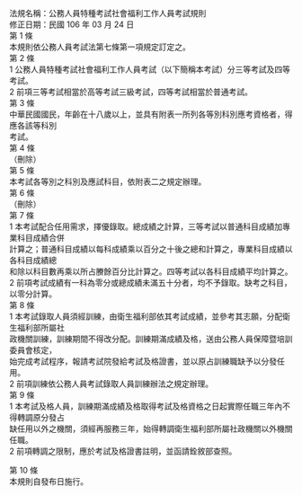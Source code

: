 法規名稱：公務人員特種考試社會福利工作人員考試規則  
修正日期：民國 106 年 03 月 24 日  
第 1 條  
本規則依公務人員考試法第七條第一項規定訂定之。  
第 2 條  
1 公務人員特種考試社會福利工作人員考試（以下簡稱本考試）分三等考試及四等考試。  
2 前項三等考試相當於高等考試三級考試，四等考試相當於普通考試。  
第 3 條  
中華民國國民，年齡在十八歲以上，並具有附表一所列各等別科別應考資格者，得應各該等科別  
考試。  
第 4 條  
（刪除）  
第 5 條  
本考試各等別之科別及應試科目，依附表二之規定辦理。  
第 6 條  
（刪除）  
第 7 條  
1 本考試配合任用需求，擇優錄取。總成績之計算，三等考試以普通科目成績加專業科目成績合併  
計算之；普通科目成績以每科成績乘以百分之十後之總和計算之，專業科目成績以各科目成績總  
和除以科目數再乘以所占賸餘百分比計算之。四等考試以各科目成績平均計算之。  
2 前項考試成績有一科為零分或總成績未滿五十分者，均不予錄取。缺考之科目，以零分計算。  
第 8 條  
1 本考試錄取人員須經訓練，由衛生福利部依其考試成績，並參考其志願，分配衛生福利部所屬社  
政機關訓練，訓練期間不得改分配。訓練期滿成績及格，送由公務人員保障暨培訓委員會核定，  
始完成考試程序，報請考試院發給考試及格證書，並以原占訓練職缺予以分發任用。  
2 前項訓練依公務人員考試錄取人員訓練辦法之規定辦理。  
第 9 條  
1 本考試及格人員，訓練期滿成績及格取得考試及格資格之日起實際任職三年內不得轉調原分發占  
缺任用以外之機關，須經再服務三年，始得轉調衛生福利部所屬社政機關以外機關任職。  
2 前項轉調之限制，應於考試及格證書註明，並函請銓敘部查照。  


第 10 條  
本規則自發布日施行。  


